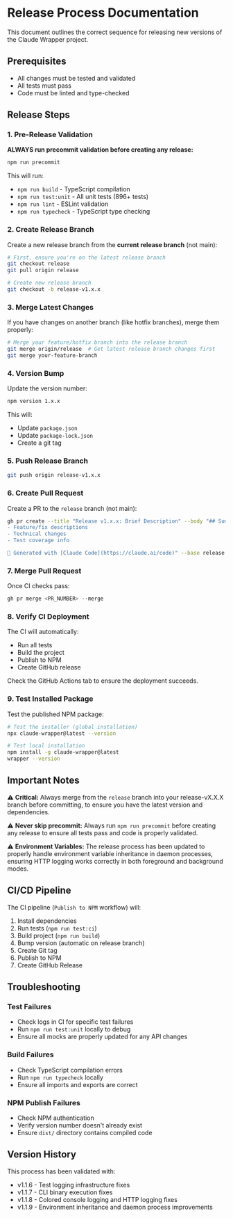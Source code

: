 # Release Process Documentation

This document outlines the correct sequence for releasing new versions of the Claude Wrapper project.

## Prerequisites

- All changes must be tested and validated
- All tests must pass
- Code must be linted and type-checked

## Release Steps

### 1. Pre-Release Validation

**ALWAYS run precommit validation before creating any release:**

```bash
npm run precommit
```

This will run:
- `npm run build` - TypeScript compilation
- `npm run test:unit` - All unit tests (896+ tests)
- `npm run lint` - ESLint validation
- `npm run typecheck` - TypeScript type checking

### 2. Create Release Branch

Create a new release branch from the **current release branch** (not main):

```bash
# First, ensure you're on the latest release branch
git checkout release
git pull origin release

# Create new release branch
git checkout -b release-v1.x.x
```

### 3. Merge Latest Changes

If you have changes on another branch (like hotfix branches), merge them properly:

```bash
# Merge your feature/hotfix branch into the release branch
git merge origin/release  # Get latest release branch changes first
git merge your-feature-branch
```

### 4. Version Bump

Update the version number:

```bash
npm version 1.x.x
```

This will:
- Update `package.json`
- Update `package-lock.json`
- Create a git tag

### 5. Push Release Branch

```bash
git push origin release-v1.x.x
```

### 6. Create Pull Request

Create a PR to the `release` branch (not main):

```bash
gh pr create --title "Release v1.x.x: Brief Description" --body "## Summary
- Feature/fix descriptions
- Technical changes
- Test coverage info

🤖 Generated with [Claude Code](https://claude.ai/code)" --base release
```

### 7. Merge Pull Request

Once CI checks pass:

```bash
gh pr merge <PR_NUMBER> --merge
```

### 8. Verify CI Deployment

The CI will automatically:
- Run all tests
- Build the project
- Publish to NPM
- Create GitHub release

Check the GitHub Actions tab to ensure the deployment succeeds.

### 9. Test Installed Package

Test the published NPM package:

```bash
# Test the installer (global installation)
npx claude-wrapper@latest --version

# Test local installation
npm install -g claude-wrapper@latest
wrapper --version
```

## Important Notes

⚠️ **Critical:** Always merge from the `release` branch into your release-vX.X.X branch before committing, to ensure you have the latest version and dependencies.

⚠️ **Never skip precommit:** Always run `npm run precommit` before creating any release to ensure all tests pass and code is properly validated.

⚠️ **Environment Variables:** The release process has been updated to properly handle environment variable inheritance in daemon processes, ensuring HTTP logging works correctly in both foreground and background modes.

## CI/CD Pipeline

The CI pipeline (`Publish to NPM` workflow) will:

1. Install dependencies
2. Run tests (`npm run test:ci`)
3. Build project (`npm run build`)
4. Bump version (automatic on release branch)
5. Create Git tag
6. Publish to NPM
7. Create GitHub Release

## Troubleshooting

### Test Failures
- Check logs in CI for specific test failures
- Run `npm run test:unit` locally to debug
- Ensure all mocks are properly updated for any API changes

### Build Failures
- Check TypeScript compilation errors
- Run `npm run typecheck` locally
- Ensure all imports and exports are correct

### NPM Publish Failures
- Check NPM authentication
- Verify version number doesn't already exist
- Ensure `dist/` directory contains compiled code

## Version History

This process has been validated with:
- v1.1.6 - Test logging infrastructure fixes
- v1.1.7 - CLI binary execution fixes  
- v1.1.8 - Colored console logging and HTTP logging fixes
- v1.1.9 - Environment inheritance and daemon process improvements